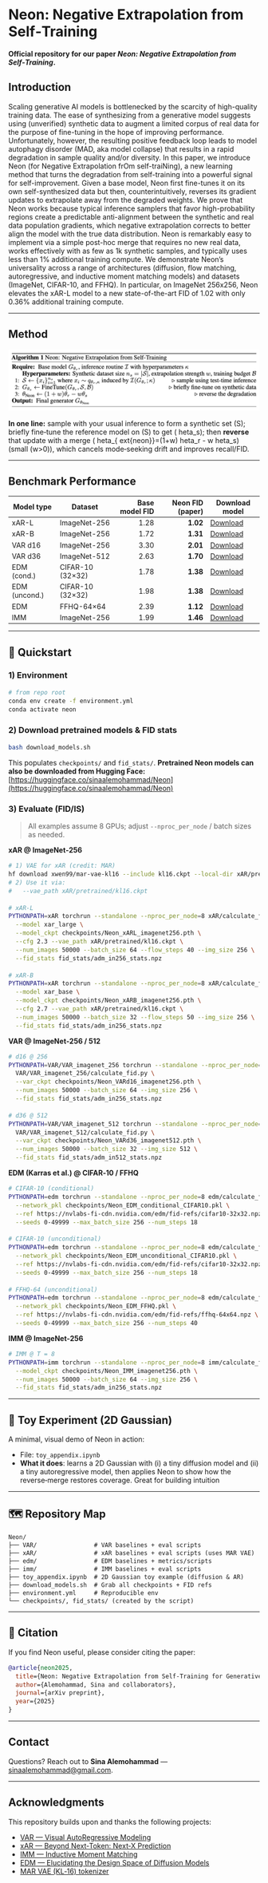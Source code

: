 # Neon: Negative Extrapolation from Self‑Training

**Official repository for our paper *Neon: Negative Extrapolation from Self‑Training*.**


## Introduction

Scaling generative AI models is bottlenecked by the scarcity of high-quality training data. The ease of synthesizing from a generative model suggests using (unverified) synthetic data to augment a limited corpus of real data for the purpose of fine-tuning in the hope of improving performance. Unfortunately, however, the resulting positive feedback loop leads to model autophagy disorder (MAD, aka model collapse) that results in a rapid degradation in sample quality and/or diversity. In this paper, we introduce Neon (for Negative Extrapolation frOm self-traiNing), a new learning method that turns the degradation from self-training into a powerful signal for self-improvement. Given a base model, Neon first fine-tunes it on its own self-synthesized data but then, counterintuitively, reverses its gradient updates to extrapolate away from the degraded weights.  We prove that Neon works because typical inference samplers that favor high-probability regions create a predictable anti-alignment between the synthetic and real data population gradients, which negative extrapolation corrects to better align the model with the true data distribution. Neon is remarkably easy to implement via a simple post-hoc merge that requires no new real data, works effectively with as few as 1k synthetic samples, and typically uses less than 1% additional training compute.  We demonstrate Neon’s universality across a range of architectures (diffusion, flow matching, autoregressive, and inductive moment matching models) and datasets (ImageNet, CIFAR-10, and FFHQ). In particular, on ImageNet 256x256, Neon elevates the xAR-L model to a new state-of-the-art FID of 1.02 with only 0.36% additional training compute.

---

## Method

![Algorithm 1: Neon — Negative Extrapolation from Self‑Training](assets/algorithm.png)

**In one line:** sample with your usual inference to form a synthetic set (S); briefly fine‑tune the reference model on (S) to get (	heta_s); then **reverse** that update with a merge (	heta_{	ext{neon}}=(1+w)	heta_r - w	heta_s) (small (w>0)), which cancels mode‑seeking drift and improves recall/FID.

---

## Benchmark Performance

| Model type    | Dataset          | Base model FID | Neon FID (paper) | Download model                                                                                          |
| ------------- | ---------------- | -------------: | ---------------: | ------------------------------------------------------------------------------------------------------- |
| xAR-L         | ImageNet-256     |           1.28 |         **1.02** | [Download](https://huggingface.co/sinaalemohammad/Neon/resolve/main/Neon_xARL_imagenet256.pth)          |
| xAR-B         | ImageNet-256     |           1.72 |         **1.31** | [Download](https://huggingface.co/sinaalemohammad/Neon/resolve/main/Neon_xARB_imagenet256.pth)          |
| VAR d16       | ImageNet-256     |           3.30 |         **2.01** | [Download](https://huggingface.co/sinaalemohammad/Neon/resolve/main/Neon_VARd16_imagenet256.pth)        |
| VAR d36       | ImageNet-512     |           2.63 |         **1.70** | [Download](https://huggingface.co/sinaalemohammad/Neon/resolve/main/Neon_VARd36_imagenet512.pth)        |
| EDM (cond.)   | CIFAR-10 (32×32) |           1.78 |         **1.38** | [Download](https://huggingface.co/sinaalemohammad/Neon/resolve/main/Neon_EDM_conditional_CIFAR10.pkl)   |
| EDM (uncond.) | CIFAR-10 (32×32) |           1.98 |         **1.38** | [Download](https://huggingface.co/sinaalemohammad/Neon/resolve/main/Neon_EDM_unconditional_CIFAR10.pkl) |
| EDM           | FFHQ-64×64       |           2.39 |         **1.12** | [Download](https://huggingface.co/sinaalemohammad/Neon/resolve/main/Neon_EDM_FFHQ.pkl)                  |
| IMM           | ImageNet-256     |           1.99 |         **1.46** | [Download](https://huggingface.co/sinaalemohammad/Neon/resolve/main/Neon_imm_imagenet256.pkl)           |

---

## 🚀 Quickstart

### 1) Environment

```bash
# from repo root
conda env create -f environment.yml
conda activate neon
```

### 2) Download pretrained models & FID stats

```bash
bash download_models.sh
```

This populates `checkpoints/` and `fid_stats/`.
**Pretrained Neon models can also be downloaded from Hugging Face:** [https://huggingface.co/sinaalemohammad/Neon](https://huggingface.co/sinaalemohammad/Neon)

### 3) Evaluate (FID/IS)

> All examples assume 8 GPUs; adjust `--nproc_per_node` / batch sizes as needed.

**xAR @ ImageNet‑256**

```bash
# 1) VAE for xAR (credit: MAR)
hf download xwen99/mar-vae-kl16 --include kl16.ckpt --local-dir xAR/pretrained
# 2) Use it via:
#   --vae_path xAR/pretrained/kl16.ckpt

# xAR‑L
PYTHONPATH=xAR torchrun --standalone --nproc_per_node=8 xAR/calculate_fid.py \
  --model xar_large \
  --model_ckpt checkpoints/Neon_xARL_imagenet256.pth \
  --cfg 2.3 --vae_path xAR/pretrained/kl16.ckpt \
  --num_images 50000 --batch_size 64 --flow_steps 40 --img_size 256 \
  --fid_stats fid_stats/adm_in256_stats.npz

# xAR‑B
PYTHONPATH=xAR torchrun --standalone --nproc_per_node=8 xAR/calculate_fid.py \
  --model xar_base \
  --model_ckpt checkpoints/Neon_xARB_imagenet256.pth \
  --cfg 2.7 --vae_path xAR/pretrained/kl16.ckpt \
  --num_images 50000 --batch_size 32 --flow_steps 50 --img_size 256 \
  --fid_stats fid_stats/adm_in256_stats.npz
```

**VAR @ ImageNet‑256 / 512**

```bash
# d16 @ 256
PYTHONPATH=VAR/VAR_imagenet_256 torchrun --standalone --nproc_per_node=8 \
  VAR/VAR_imagenet_256/calculate_fid.py \
  --var_ckpt checkpoints/Neon_VARd16_imagenet256.pth \
  --num_images 50000 --batch_size 64 --img_size 256 \
  --fid_stats fid_stats/adm_in256_stats.npz

# d36 @ 512
PYTHONPATH=VAR/VAR_imagenet_512 torchrun --standalone --nproc_per_node=8 \
  VAR/VAR_imagenet_512/calculate_fid.py \
  --var_ckpt checkpoints/Neon_VARd36_imagenet512.pth \
  --num_images 50000 --batch_size 32 --img_size 512 \
  --fid_stats fid_stats/adm_in512_stats.npz
```

**EDM (Karras et al.) @ CIFAR‑10 / FFHQ**

```bash
# CIFAR‑10 (conditional)
PYTHONPATH=edm torchrun --standalone --nproc_per_node=8 edm/calculate_fid.py \
  --network_pkl checkpoints/Neon_EDM_conditional_CIFAR10.pkl \
  --ref https://nvlabs-fi-cdn.nvidia.com/edm/fid-refs/cifar10-32x32.npz \
  --seeds 0-49999 --max_batch_size 256 --num_steps 18

# CIFAR‑10 (unconditional)
PYTHONPATH=edm torchrun --standalone --nproc_per_node=8 edm/calculate_fid.py \
  --network_pkl checkpoints/Neon_EDM_unconditional_CIFAR10.pkl \
  --ref https://nvlabs-fi-cdn.nvidia.com/edm/fid-refs/cifar10-32x32.npz \
  --seeds 0-49999 --max_batch_size 256 --num_steps 18

# FFHQ‑64 (unconditional)
PYTHONPATH=edm torchrun --standalone --nproc_per_node=8 edm/calculate_fid.py \
  --network_pkl checkpoints/Neon_EDM_FFHQ.pkl \
  --ref https://nvlabs-fi-cdn.nvidia.com/edm/fid-refs/ffhq-64x64.npz \
  --seeds 0-49999 --max_batch_size 256 --num_steps 40
```

**IMM @ ImageNet‑256**

```bash
# IMM @ T = 8
PYTHONPATH=imm torchrun --standalone --nproc_per_node=8 imm/calculate_fid.py \
  --model_ckpt checkpoints/Neon_IMM_imagenet256.pth \
  --num_images 50000 --batch_size 64 --img_size 256 \
  --fid_stats fid_stats/adm_in256_stats.npz
```

---

## 🧪 Toy Experiment (2D Gaussian)

A minimal, visual demo of Neon in action:

* File: `toy_appendix.ipynb`
* **What it does**: learns a 2D Gaussian with (i) a tiny diffusion model and (ii) a tiny autoregressive model, then applies Neon to show how the reverse‑merge restores coverage. Great for building intuition


---

## 🗺️ Repository Map

```
Neon/
├── VAR/                # VAR baselines + eval scripts
├── xAR/                # xAR baselines + eval scripts (uses MAR VAE)
├── edm/                # EDM baselines + metrics/scripts
├── imm/                # IMM baselines + eval scripts
├── toy_appendix.ipynb  # 2D Gaussian toy example (diffusion & AR)
├── download_models.sh  # Grab all checkpoints + FID refs
├── environment.yml     # Reproducible env
└── checkpoints/, fid_stats/ (created by the script)
```

---

## 📣 Citation

If you find Neon useful, please consider citing the paper:

```bibtex
@article{neon2025,
  title={Neon: Negative Extrapolation from Self-Training for Generative Models},
  author={Alemohammad, Sina and collaborators},
  journal={arXiv preprint},
  year={2025}
}
```

---

## Contact

Questions? Reach out to **Sina Alemohammad** — [sinaalemohammad@gmail.com](mailto:sinaalemohammad@gmail.com).

---

## Acknowledgments

This repository builds upon and thanks the following projects:

* [VAR — Visual AutoRegressive Modeling](https://github.com/FoundationVision/VAR)
* [xAR — Beyond Next‑Token: Next‑X Prediction](https://github.com/OliverRensu/xAR)
* [IMM — Inductive Moment Matching](https://github.com/lumalabs/imm)
* [EDM — Elucidating the Design Space of Diffusion Models](https://github.com/NVlabs/edm)
* [MAR VAE (KL‑16) tokenizer](https://huggingface.co/xwen99/mar-vae-kl16)
